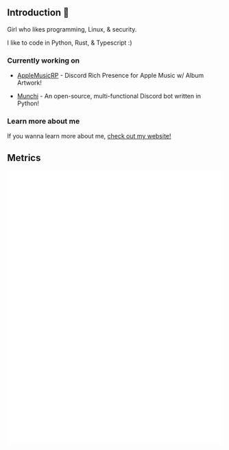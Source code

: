 ## Introduction 👋

Girl who likes programming, Linux, & security.

I like to code in Python, Rust, & Typescript :)

### Currently working on

- [AppleMusicRP](https://github.com/wxllow/applemusicrp) - Discord Rich Presence for Apple Music w/ Album Artwork!

- [Munchi](https://github.com/wxllow/munchi) - An open-source, multi-functional Discord bot written in Python!

### Learn more about me

If you wanna learn more about me, [check out my website!](https://wxllow.dev)

## Metrics

![Metrics](/github-metrics.svg)
